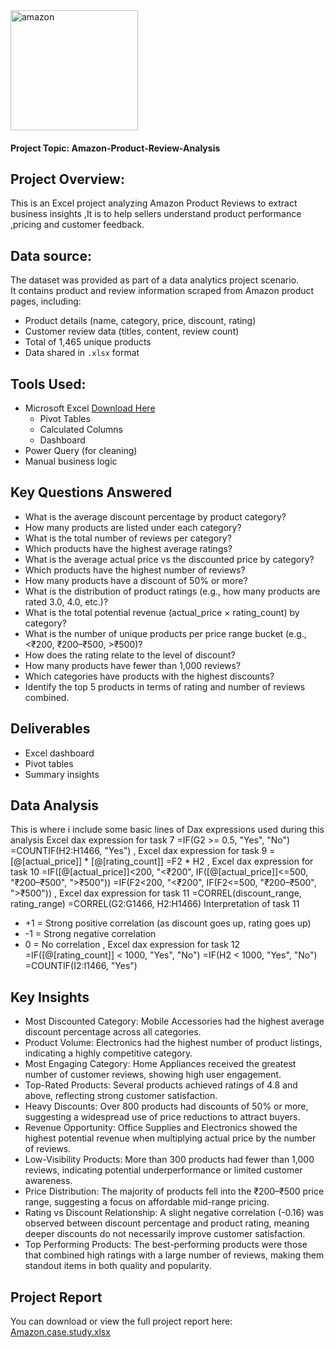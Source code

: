 



<img width="204" height="192" alt="amazon" src="https://github.com/user-attachments/assets/face6b97-e62d-4c16-a8c9-d8da602c836b" />


#### Project Topic: Amazon-Product-Review-Analysis


## Project Overview: 
This is an Excel project analyzing Amazon Product Reviews to extract business insights ,It is to help sellers understand product performance ,pricing and customer feedback.

## Data source:
The dataset was provided as part of a data analytics project scenario.  
It contains product and review information scraped from Amazon product pages, including:
- Product details (name, category, price, discount, rating)
- Customer review data (titles, content, review count)
- Total of 1,465 unique products
- Data shared in `.xlsx` format
  
## Tools Used: 
- Microsoft Excel [Download Here](https://www.microsoft.com)
   - Pivot Tables
   - Calculated Columns
   - Dashboard
- Power Query (for cleaning)
- Manual business logic
  
##  Key Questions Answered
- What is the average discount percentage by product category?
-  How many products are listed under each category?
-  What is the total number of reviews per category?
-  Which products have the highest average ratings?
-  What is the average actual price vs the discounted price by category?
-  Which products have the highest number of reviews?
-  How many products have a discount of 50% or more?
-  What is the distribution of product ratings (e.g., how many products are rated 3.0, 4.0, etc.)?
-  What is the total potential revenue (actual_price × rating_count) by category?
-  What is the number of unique products per price range bucket (e.g., <₹200, ₹200–₹500, >₹500)?
-  How does the rating relate to the level of discount?
-  How many products have fewer than 1,000 reviews?
-  Which categories have products with the highest discounts?
-  Identify the top 5 products in terms of rating and number of reviews combined.
  
## Deliverables
- Excel dashboard
- Pivot tables
- Summary insights

## Data Analysis
This is where i include some basic lines of Dax expressions used during this analysis
Excel dax expression for task 7
=IF(G2 >= 0.5, "Yes", "No")
=COUNTIF(H2:H1466, "Yes")
,  Excel dax expression for task 9
=[@[actual_price]] * [@[rating_count]]
=F2 * H2
, Excel dax expression for task 10
=IF([@[actual_price]]<200, "<₹200", IF([@[actual_price]]<=500, "₹200–₹500", ">₹500"))
=IF(F2<200, "<₹200", IF(F2<=500, "₹200–₹500", ">₹500"))
, Excel dax expression for task 11
=CORREL(discount_range, rating_range)
=CORREL(G2:G1466, H2:H1466)
 Interpretation of task 11
* +1 = Strong positive correlation (as discount goes up, rating goes up)
* -1 = Strong negative correlation
* 0 = No correlation
, Excel dax expression for task 12
=IF([@[rating_count]] < 1000, "Yes", "No")
=IF(H2 < 1000, "Yes", "No")
=COUNTIF(I2:I1466, "Yes")

## Key Insights
- Most Discounted Category: Mobile Accessories had the highest average discount percentage across all categories.
- Product Volume: Electronics had the highest number of product listings, indicating a highly competitive category.
- Most Engaging Category: Home Appliances received the greatest number of customer reviews, showing high user engagement.
- Top-Rated Products: Several products achieved ratings of 4.8 and above, reflecting strong customer satisfaction.
- Heavy Discounts: Over 800 products had discounts of 50% or more, suggesting a widespread use of price reductions to attract buyers.
- Revenue Opportunity: Office Supplies and Electronics showed the highest potential revenue when multiplying actual price by the number of reviews.
- Low-Visibility Products: More than 300 products had fewer than 1,000 reviews, indicating potential underperformance or limited customer awareness.
- Price Distribution: The majority of products fell into the ₹200–₹500 price range, suggesting a focus on affordable mid-range pricing.
- Rating vs Discount Relationship: A slight negative correlation (-0.16) was observed between discount percentage and product rating, meaning deeper discounts do not necessarily improve customer satisfaction.
- Top Performing Products: The best-performing products were those that combined high ratings with a large number of reviews, making them standout items in both quality and popularity.

## Project Report

You can download or view the full project report here: [Amazon.case.study.xlsx](https://github.com/user-attachments/files/21267125/Amazon.case.study.xlsx)
